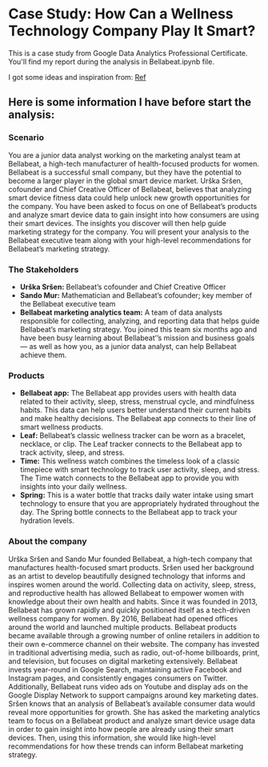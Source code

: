 # Case Study: How Can a Wellness Technology Company Play It Smart?
<p>This is a case study from Google Data Analytics Professional Certificate.
You'll find my report during the analysis in Bellabeat.ipynb file.

I got some ideas and inspiration from: [Ref](https://www.kaggle.com/code/katiehuangx/case-study-bellabeat-using-python#)

## Here is some information I have before start the analysis:
### Scenario
<p>You are a junior data analyst working on the marketing analyst team at Bellabeat, a high-tech manufacturer of health-focused products for women. Bellabeat is a successful small company, but they have the potential to become a larger player in the global
smart device market. Urška Sršen, cofounder and Chief Creative Officer of Bellabeat, believes that analyzing smart device fitness data could help unlock new growth opportunities for the company. You have been asked to focus on one of Bellabeat’s products and analyze smart device data to gain insight into how consumers are using their smart devices. The insights you discover will then help guide marketing strategy for the company. You will present your analysis to the Bellabeat executive team along with your high-level recommendations for Bellabeat’s marketing strategy.</p>

### The Stakeholders
* <b>Urška Sršen:</b> Bellabeat’s cofounder and Chief Creative Officer
* <b>Sando Mur:</b> Mathematician and Bellabeat’s cofounder; key member of the Bellabeat executive team
* <b>Bellabeat marketing analytics team:</b> A team of data analysts responsible for collecting, analyzing, and reporting data that helps guide Bellabeat’s marketing strategy. You joined this team six months ago and have been busy learning about Bellabeat’’s mission and business goals — as well as how you, as a junior data analyst, can help Bellabeat achieve them.

### Products
* <b>Bellabeat app:</b> The Bellabeat app provides users with health data related to their activity, sleep, stress, menstrual cycle, and mindfulness habits. This data can help users better understand their current habits and make healthy decisions. The Bellabeat app connects to their line of smart wellness products.
* <b>Leaf:</b> Bellabeat’s classic wellness tracker can be worn as a bracelet, necklace, or clip. The Leaf tracker connects to the Bellabeat app to track activity, sleep, and stress.
* <b>Time:</b> This wellness watch combines the timeless look of a classic timepiece with smart technology to track user activity, sleep, and stress. The Time watch connects to the Bellabeat app to provide you with insights into your daily wellness.
* <b>Spring:</b> This is a water bottle that tracks daily water intake using smart technology to ensure that you are appropriately hydrated throughout the day. The Spring bottle connects to the Bellabeat app to track your hydration levels.


### About the company
<p>Urška Sršen and Sando Mur founded Bellabeat, a high-tech company that manufactures health-focused smart products. Sršen used her background as an artist to develop beautifully designed technology that informs and inspires women around the world. Collecting data on activity, sleep, stress, and reproductive health has allowed Bellabeat to empower women with knowledge about their own health and habits. Since it was founded in 2013, Bellabeat has grown rapidly and quickly positioned itself as a tech-driven wellness company for women.
By 2016, Bellabeat had opened offices around the world and launched multiple products. Bellabeat products became available through a growing number of online retailers in addition to their own e-commerce channel on their website. The company has invested in traditional advertising media, such as radio, out-of-home billboards, print, and television, but focuses on digital marketing extensively. Bellabeat invests year-round in Google Search, maintaining active Facebook and Instagram pages, and consistently engages consumers on Twitter. Additionally, Bellabeat runs video ads on Youtube and display ads on the Google Display Network to support campaigns around key marketing dates.
Sršen knows that an analysis of Bellabeat’s available consumer data would reveal more opportunities for growth. She has asked the marketing analytics team to focus on a Bellabeat product and analyze smart device usage data in order to gain insight into how people are already using their smart devices. Then, using this information, she would like high-level recommendations for how these trends can inform Bellabeat marketing strategy.</p>
